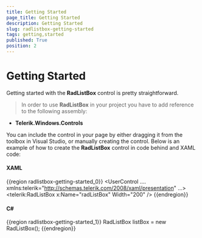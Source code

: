 ```yaml
---
title: Getting Started
page_title: Getting Started
description: Getting Started
slug: radlistbox-getting-started
tags: getting,started
published: True
position: 2
---
```


# Getting Started



Getting started with the __RadListBox__ control is pretty straightforward.

>In order to use __RadListBox__ in your project you have to add reference to the following assembly:
		

* __Telerik.Windows.Controls__

You can include the control in your page by either dragging it from the toolbox in Visual Studio, or manually creating the control. Below is an example of how to create the __RadListBox__ control in code behind and XAML code:
     



#### __XAML__

{{region radlistbox-getting-started_0}}
	<UserControl
	.... 
	    xmlns:telerik="http://schemas.telerik.com/2008/xaml/presentation"
	...>
	    <Grid x:Name="LayoutRoot" Background="White">
	        <StackPanel>
	            <telerik:RadListBox x:Name="radListBox" Width="200" />
	        </StackPanel>
	    </Grid>
	</UserControl>
	{{endregion}}





#### __C#__

{{region radlistbox-getting-started_1}}
	RadListBox listBox = new RadListBox();
	{{endregion}}


